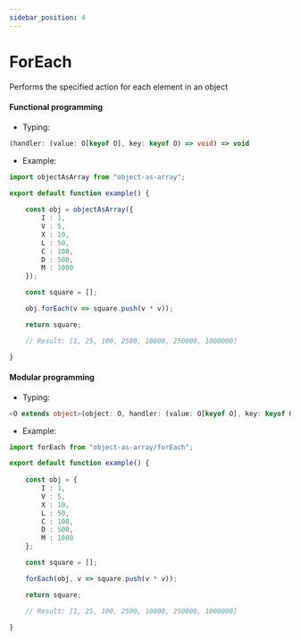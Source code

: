 ```yaml
---
sidebar_position: 4
---
```


# ForEach

Performs the specified action for each element in an object

<h4>Functional programming</h4>

 - Typing:

```ts
(handler: (value: O[keyof O], key: keyof O) => void) => void
```

<!-- |Name|Type|Description|
|-|-|-|
|@param handler|(value, key) => void|Function to be performed on each element
|@returns|void|No return -->

 - Example:

```ts
import objectAsArray from "object-as-array";

export default function example() {
    
    const obj = objectAsArray({
        I : 1,
        V : 5,
        X : 10,
        L : 50,
        C : 100,
        D : 500,
        M : 1000
    });

    const square = [];

    obj.forEach(v => square.push(v * v));

    return square;

    // Result: [1, 25, 100, 2500, 10000, 250000, 1000000]

}
```

<h4>Modular programming</h4>

 - Typing:

```ts
<O extends object>(object: O, handler: (value: O[keyof O], key: keyof O) => void) => void
```

<!-- |Name|Type|Description|
|-|-|-|
|@param object|object|Target object|
|@param handler|(value, key) => void|Function to be performed on each element
|@returns|void|No return -->

 - Example:

```ts
import forEach from "object-as-array/forEach";

export default function example() {
    
    const obj = {
        I : 1,
        V : 5,
        X : 10,
        L : 50,
        C : 100,
        D : 500,
        M : 1000
    };

    const square = [];

    forEach(obj, v => square.push(v * v));

    return square;

    // Result: [1, 25, 100, 2500, 10000, 250000, 1000000]

}
```
